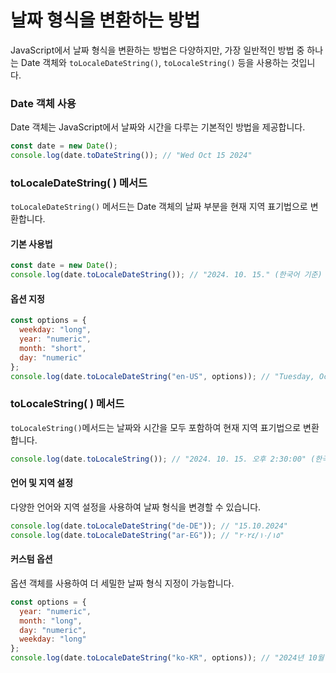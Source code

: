 # 날짜 형식을 변환하는 방법

JavaScript에서 날짜 형식을 변환하는 방법은 다양하지만, 가장 일반적인 방법 중 하나는 Date 객체와 `toLocaleDateString()`, `toLocaleString()` 등을 사용하는 것입니다.

### Date 객체 사용

Date 객체는 JavaScript에서 날짜와 시간을 다루는 기본적인 방법을 제공합니다.

```js
const date = new Date();
console.log(date.toDateString()); // "Wed Oct 15 2024"
```

### toLocaleDateString( ) 메서드

`toLocaleDateString()` 메서드는 Date 객체의 날짜 부분을 현재 지역 표기법으로 변환합니다.

#### 기본 사용법

```js
const date = new Date();
console.log(date.toLocaleDateString()); // "2024. 10. 15." (한국어 기준)
```

#### 옵션 지정

```js
const options = {
  weekday: "long",
  year: "numeric",
  month: "short",
  day: "numeric"
};
console.log(date.toLocaleDateString("en-US", options)); // "Tuesday, Oct 15, 2024"
```

### toLocaleString( ) 메서드

`toLocaleString()`메서드는 날짜와 시간을 모두 포함하여 현재 지역 표기법으로 변환합니다.

```js
console.log(date.toLocaleString()); // "2024. 10. 15. 오후 2:30:00" (한국어 기준)
```

#### 언어 및 지역 설정

다양한 언어와 지역 설정을 사용하여 날짜 형식을 변경할 수 있습니다.

```js
console.log(date.toLocaleDateString("de-DE")); // "15.10.2024"
console.log(date.toLocaleDateString("ar-EG")); // "١٥‏/١٠‏/٢٠٢٤"
```

#### 커스텀 옵션

옵션 객체를 사용하여 더 세밀한 날짜 형식 지정이 가능합니다.

```js
const options = {
  year: "numeric",
  month: "long",
  day: "numeric",
  weekday: "long"
};
console.log(date.toLocaleDateString("ko-KR", options)); // "2024년 10월 15일 화요일"
```
